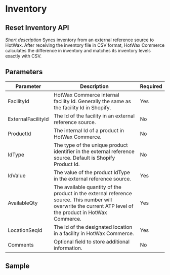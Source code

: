 # Inventory
## Reset Inventory API

*Short description*
Syncs inventory from an external reference source to HotWax. After receiving the inventory file in CSV format, HotWax Commerce calculates the difference in inventory and matches its inventory levels exactly with CSV.  

## Parameters

| Parameter | Description | Required |
|-----------|-------------|----------|
| FacilityId | HotWax Commerce internal facility Id. Generally the same as the facility Id in Shopify. | Yes |
| ExternalFacilityId | The Id of the facility in an external reference source. | No |
| ProductId | The internal Id of a product in HotWax Commerce. | No |
| IdType | The type of the unique product identifier in the external reference source. Default is Shopify Product Id. | No |
| IdValue | The value of the product IdType in the external reference source. | Yes |
| AvailableQty | The available quantity of the product in the external reference source. This number will overwrite the current ATP level of the product in HotWax Commerce. | Yes |
| LocationSeqId | The Id of the designated location in a facility in HotWax Commerce. | Yes |
| Comments | Optional field to store additional information. | No |

## Sample